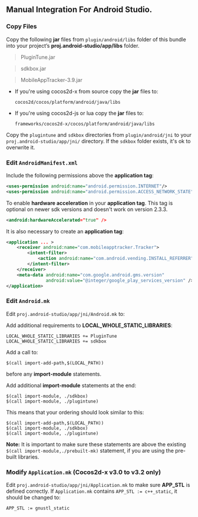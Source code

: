 ## Manual Integration For Android Studio.

### Copy Files
Copy the following __jar__ files from `plugin/android/libs` folder of this
bundle into your project’s __proj.android-studio/app/libs__ folder.

> PluginTune.jar

> sdkbox.jar

> MobileAppTracker-3.9.jar


* If you're using cocos2d-x from source copy the __jar__ files to:

  ```
  cocos2d/cocos/platform/android/java/libs
  ```

* If you're using cocos2d-js or lua copy the __jar__ files to:

  ```
  frameworks/cocos2d-x/cocos/platform/android/java/libs
  ```

Copy the `plugintune` and `sdkbox` directories from `plugin/android/jni` to your `proj.android-studio/app/jni/` directory. If the `sdkbox` folder exists, it's ok to overwrite it.

### Edit `AndroidManifest.xml`
Include the following permissions above the __application tag__:
```xml
<uses-permission android:name="android.permission.INTERNET"/>
<uses-permission android:name="android.permission.ACCESS_NETWORK_STATE"/>
```

To enable __hardware acceleration__ in your __application tag__. This tag is
optional on newer sdk versions and doesn't work on version 2.3.3.
```xml
<android:hardwareAccelerated="true" />
```

It is also necessary to create an __application tag__:
```xml
<application ... >
    <receiver android:name="com.mobileapptracker.Tracker">
        <intent-filter>
            <action android:name="com.android.vending.INSTALL_REFERRER" />
        </intent-filter>
    </receiver>
    <meta-data android:name="com.google.android.gms.version"
               android:value="@integer/google_play_services_version" />
</application>
```

### Edit `Android.mk`
Edit `proj.android-studio/app/jni/Android.mk` to:

Add additional requirements to __LOCAL_WHOLE_STATIC_LIBRARIES__:
```
LOCAL_WHOLE_STATIC_LIBRARIES += PluginTune
LOCAL_WHOLE_STATIC_LIBRARIES += sdkbox
```

Add a call to:
```
$(call import-add-path,$(LOCAL_PATH))
```
before any __import-module__ statements.

Add additional __import-module__ statements at the end:
```
$(call import-module, ./sdkbox)
$(call import-module, ./plugintune)
```

This means that your ordering should look similar to this:
```
$(call import-add-path,$(LOCAL_PATH))
$(call import-module, ./sdkbox)
$(call import-module, ./plugintune)
```

  __Note:__ It is important to make sure these statements are above the existing `$(call import-module,./prebuilt-mk)` statement, if you are using the pre-built libraries.

### Modify `Application.mk` (Cocos2d-x v3.0 to v3.2 only)
Edit `proj.android-studio/app/jni/Application.mk` to make sure __APP_STL__ is defined
correctly. If `Application.mk` contains `APP_STL := c++_static`, it should be
changed to:
```
APP_STL := gnustl_static
```
